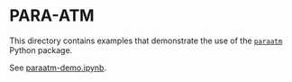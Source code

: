 # PARA-ATM

This directory contains examples that demonstrate the use of the [`paraatm`](https://github.com/ymlasu/para-atm) Python package.

See [paraatm-demo.ipynb](paraatm-demo.ipynb).
